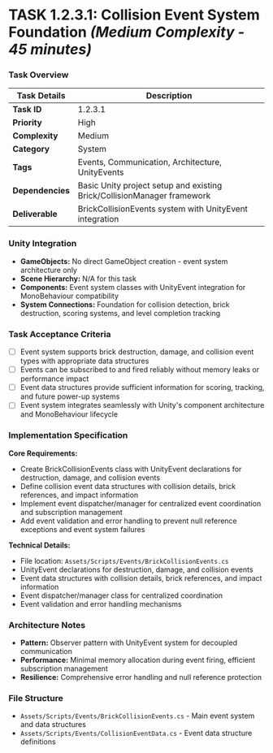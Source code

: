 # **TASK 1.2.3.1: Collision Event System Foundation** *(Medium Complexity - 45 minutes)*

### **Task Overview**

| Task Details | Description |
| --- | --- |
| **Task ID** | 1.2.3.1 |
| **Priority** | High |
| **Complexity** | Medium |
| **Category** | System |
| **Tags** | Events, Communication, Architecture, UnityEvents |
| **Dependencies** | Basic Unity project setup and existing Brick/CollisionManager framework |
| **Deliverable** | BrickCollisionEvents system with UnityEvent integration |

### **Unity Integration**

- **GameObjects:** No direct GameObject creation - event system architecture only
- **Scene Hierarchy:** N/A for this task
- **Components:** Event system classes with UnityEvent integration for MonoBehaviour compatibility
- **System Connections:** Foundation for collision detection, brick destruction, scoring systems, and level completion tracking

### **Task Acceptance Criteria**

- [ ] Event system supports brick destruction, damage, and collision event types with appropriate data structures
- [ ] Events can be subscribed to and fired reliably without memory leaks or performance impact
- [ ] Event data structures provide sufficient information for scoring, tracking, and future power-up systems
- [ ] Event system integrates seamlessly with Unity's component architecture and MonoBehaviour lifecycle

### **Implementation Specification**

**Core Requirements:**
- Create BrickCollisionEvents class with UnityEvent declarations for destruction, damage, and collision events
- Define collision event data structures with collision details, brick references, and impact information
- Implement event dispatcher/manager for centralized event coordination and subscription management
- Add event validation and error handling to prevent null reference exceptions and event system failures

**Technical Details:**
- File location: `Assets/Scripts/Events/BrickCollisionEvents.cs`
- UnityEvent declarations for destruction, damage, and collision events
- Event data structures with collision details, brick references, and impact information
- Event dispatcher/manager class for centralized coordination
- Event validation and error handling mechanisms

### **Architecture Notes**

- **Pattern:** Observer pattern with UnityEvent system for decoupled communication
- **Performance:** Minimal memory allocation during event firing, efficient subscription management
- **Resilience:** Comprehensive error handling and null reference protection

### **File Structure**

- `Assets/Scripts/Events/BrickCollisionEvents.cs` - Main event system and data structures
- `Assets/Scripts/Events/CollisionEventData.cs` - Event data structure definitions